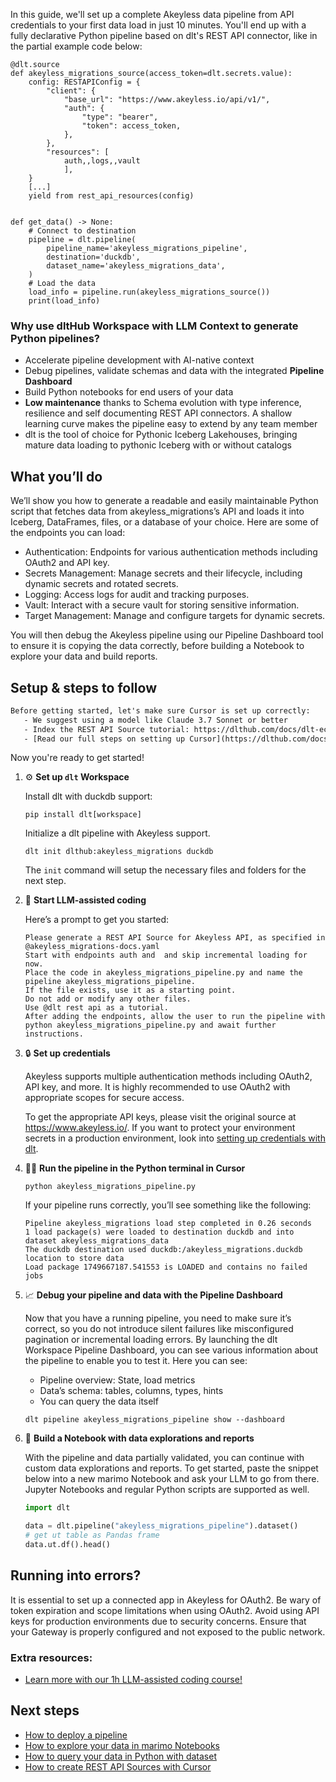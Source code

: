 In this guide, we'll set up a complete Akeyless data pipeline from API credentials to your first data load in just 10 minutes. You'll end up with a fully declarative Python pipeline based on dlt's REST API connector, like in the partial example code below:

```python-outcome
@dlt.source
def akeyless_migrations_source(access_token=dlt.secrets.value):
    config: RESTAPIConfig = {
        "client": {
            "base_url": "https://www.akeyless.io/api/v1/",
            "auth": {
                "type": "bearer",
                "token": access_token,
            },
        },
        "resources": [
            auth,,logs,,vault
            ],
    }
    [...]
    yield from rest_api_resources(config)


def get_data() -> None:
    # Connect to destination
    pipeline = dlt.pipeline(
        pipeline_name='akeyless_migrations_pipeline',
        destination='duckdb',
        dataset_name='akeyless_migrations_data', 
    )
    # Load the data
    load_info = pipeline.run(akeyless_migrations_source())
    print(load_info) 
```

### Why use dltHub Workspace with LLM Context to generate Python pipelines?

- Accelerate pipeline development with AI-native context
- Debug pipelines, validate schemas and data with the integrated **Pipeline Dashboard**
- Build Python notebooks for end users of your data
- **Low maintenance** thanks to Schema evolution with type inference, resilience and self documenting REST API connectors. A shallow learning curve makes the pipeline easy to extend by any team member
- dlt is the tool of choice for Pythonic Iceberg Lakehouses, bringing mature data loading to pythonic Iceberg with or without catalogs

## What you’ll do

We’ll show you how to generate a readable and easily maintainable Python script that fetches data from akeyless_migrations’s API and loads it into Iceberg, DataFrames, files, or a database of your choice. Here are some of the endpoints you can load:

- Authentication: Endpoints for various authentication methods including OAuth2 and API key.
- Secrets Management: Manage secrets and their lifecycle, including dynamic secrets and rotated secrets.
- Logging: Access logs for audit and tracking purposes.
- Vault: Interact with a secure vault for storing sensitive information.
- Target Management: Manage and configure targets for dynamic secrets.

You will then debug the Akeyless pipeline using our Pipeline Dashboard tool to ensure it is copying the data correctly, before building a Notebook to explore your data and build reports.

## Setup & steps to follow

```default
Before getting started, let's make sure Cursor is set up correctly:
   - We suggest using a model like Claude 3.7 Sonnet or better
   - Index the REST API Source tutorial: https://dlthub.com/docs/dlt-ecosystem/verified-sources/rest_api/ and add it to context as **@dlt rest api**
   - [Read our full steps on setting up Cursor](https://dlthub.com/docs/dlt-ecosystem/llm-tooling/cursor-restapi#23-configuring-cursor-with-documentation)
```

Now you're ready to get started!

1. ⚙️ **Set up `dlt` Workspace**
    
    Install dlt with duckdb support:
    ```shell
    pip install dlt[workspace]
    ```

    Initialize a dlt pipeline with Akeyless support.
    ```shell
    dlt init dlthub:akeyless_migrations duckdb
    ```

    The `init` command will setup the necessary files and folders for the next step.
    
2. 🤠 **Start LLM-assisted coding**
    
    Here’s a prompt to get you started:
    
    ```prompt
    Please generate a REST API Source for Akeyless API, as specified in @akeyless_migrations-docs.yaml 
    Start with endpoints auth and  and skip incremental loading for now. 
    Place the code in akeyless_migrations_pipeline.py and name the pipeline akeyless_migrations_pipeline. 
    If the file exists, use it as a starting point. 
    Do not add or modify any other files. 
    Use @dlt rest api as a tutorial. 
    After adding the endpoints, allow the user to run the pipeline with python akeyless_migrations_pipeline.py and await further instructions.
    ```

    
3. 🔒 **Set up credentials** 
    
    Akeyless supports multiple authentication methods including OAuth2, API key, and more. It is highly recommended to use OAuth2 with appropriate scopes for secure access.
    
    To get the appropriate API keys, please visit the original source at https://www.akeyless.io/.
    If you want to protect your environment secrets in a production environment, look into [setting up credentials with dlt](https://dlthub.com/docs/walkthroughs/add_credentials).
    
4. 🏃‍♀️ **Run the pipeline in the Python terminal in Cursor**
    
    ```shell
    python akeyless_migrations_pipeline.py
    ```
    
    If your pipeline runs correctly, you’ll see something like the following:
    
    ```shell
    Pipeline akeyless_migrations load step completed in 0.26 seconds
    1 load package(s) were loaded to destination duckdb and into dataset akeyless_migrations_data
    The duckdb destination used duckdb:/akeyless_migrations.duckdb location to store data
    Load package 1749667187.541553 is LOADED and contains no failed jobs
    ```
    
5. 📈 **Debug your pipeline and data with the Pipeline Dashboard**

    Now that you have a running pipeline, you need to make sure it’s correct, so you do not introduce silent failures like misconfigured pagination or incremental loading errors. By launching the dlt Workspace Pipeline Dashboard, you can see various information about the pipeline to enable you to test it. Here you can see:
    - Pipeline overview: State, load metrics
    - Data’s schema: tables, columns, types, hints
    - You can query the data itself
    
    ```shell
    dlt pipeline akeyless_migrations_pipeline show --dashboard
    ```
    
6. 🐍 **Build a Notebook with data explorations and reports**

    With the pipeline and data partially validated, you can continue with custom data explorations and reports. To get started, paste the snippet below into a new marimo Notebook and ask your LLM to go from there. Jupyter Notebooks and regular Python scripts are supported as well.

    
    ```python
    import dlt

   data = dlt.pipeline("akeyless_migrations_pipeline").dataset()
   # get ut table as Pandas frame
   data.ut.df().head()
    ```

## Running into errors?

It is essential to set up a connected app in Akeyless for OAuth2. Be wary of token expiration and scope limitations when using OAuth2. Avoid using API keys for production environments due to security concerns. Ensure that your Gateway is properly configured and not exposed to the public network.

### Extra resources:

- [Learn more with our 1h LLM-assisted coding course!](https://www.youtube.com/watch?v=GGid70rnJuM)

## Next steps

- [How to deploy a pipeline](https://dlthub.com/docs/walkthroughs/deploy-a-pipeline)
- [How to explore your data in marimo Notebooks](https://dlthub.com/docs/general-usage/dataset-access/marimo)
- [How to query your data in Python with dataset](https://dlthub.com/docs/general-usage/dataset-access/dataset)
- [How to create REST API Sources with Cursor](https://dlthub.com/docs/dlt-ecosystem/llm-tooling/cursor-restapi)
